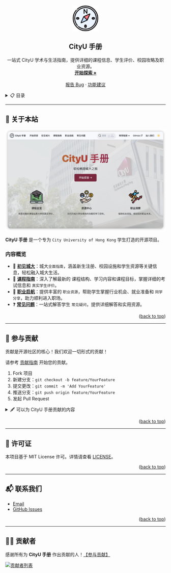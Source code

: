 <a id="readme-top"></a>
<!-- PROJECT SHIELDS -->
[//]: # ([![Contributors][contributors-shield]][contributors-url])

[//]: # ([![Forks][forks-shield]][forks-url])

[//]: # ([![Stargazers][stars-shield]][stars-url])

[//]: # ([![Issues][issues-shield]][issues-url])

[//]: # ([![MIT License][license-shield]][license-url])

<!-- PROJECT LOGO -->
<div align="center">
  <a href="https://penjc.github.io/CityU/">
    <img src="images/logo.png" alt="Logo" width="80" height="80">
  </a>

<h2 align="center">CityU 手册</h3>

  <p align="center">
    一站式 CityU 学术与生活指南，提供详细的课程信息、学生评价、校园攻略及职业资源。
    <br />
    <a href="https://penjc.github.io/CityU/start"><strong>开始探索 »</strong></a>
    <br />
    <br />
    <a href="https://github.com/penjc/cityU-navigator/issues/new?labels=bug&template=bug-report---.md">报告 Bug</a>
    &middot;
    <a href="https://github.com/penjc/cityU-navigator/issues/new?labels=enhancement&template=feature-request---.md">功能建议</a>
  </p>
</div>

<!-- TABLE OF CONTENTS -->
<details>
  <summary>📋 目录</summary>
  <ol>
    <li>
      <a href="#-关于本站">🧐 关于本站</a>
      <ul>
        <li><a href="#内容概览">内容概览</a></li>
      </ul>
    </li>
    <li><a href="#-参与贡献">🤝 参与贡献</a></li>
    <li><a href="#-许可证">📜 许可证</a></li>
    <li><a href="#-联系我们">📬 联系我们</a></li>
    <li><a href="#-贡献者">👨‍💻 贡献者</a></li>
  </ol>
</details>


---

## 🧐 关于本站

[![CityU Navigator Screen Shot][product-screenshot]](https://penjc.github.io/CityU/)

**CityU 手册** 是一个专为 `City University of Hong Kong` 学生打造的开源项目。

### 内容概览
- 🏫 **[初见城大](https://penjc.github.io/CityU/docs/welcome/intro)**：城大`全面指南`，涵盖新生注册、校园设施和学生资源等关键信息，轻松融入城大生活。
- 📘 **[课程指南](https://penjc.github.io/CityU/docs/courses/intro)**：深入了解最新的 课程结构、学习内容和课程目标，掌握详细的考试信息和 `真实学生评价`。
- 💼 **[职业启航](https://penjc.github.io/CityU/docs/career/intro)**：提供丰富的 `职业资源`，帮助学生掌握行业机会、就业准备和 `同学分享`，助力顺利进入职场。
- ❓ **[常见问题](https://penjc.github.io/CityU/docs/faq/intro)**：一站式解答学生 `常见疑问`，提供详细解答和实用资源。


<p align="right">(<a href="#readme-top">back to top</a>)</p>

---

## 🤝 参与贡献

贡献是开源社区的核心！我们欢迎一切形式的贡献！

请参考 [贡献指南](https://penjc.github.io/CityU/contributing) 开始您的贡献。

1. Fork 项目
2. 新建分支：`git checkout -b feature/YourFeature`
3. 提交更改：`git commit -m 'Add YourFeature'`
4. 推送分支：`git push origin feature/YourFeature`
5. 发起 Pull Request

<details>
  <summary>🖋 可以为 CityU 手册贡献的内容</summary>

#### 📚 **内容改进**
- 提交学生评价、生活贴士或职业经验分享。
- 增加或修正课程信息、校园指南和职业资源等内容。
- 将内容翻译为其他语言，支持更多国际学生。

#### 🎨 **设计支持**
- 改进页面布局与用户界面，使内容更直观。
- 添加高质量图片、图标或其他视觉元素。

#### 🖥 **功能优化**
- 开发或优化功能，如搜索工具、导航栏或数据展示。
- 修复 Bug，提升网站性能和用户体验。

#### 💬 **建议与反馈**
- 提出新模块或功能的建议。
- 分享使用体验，帮助改进站点内容与功能。

</details>

<p align="right">(<a href="#readme-top">back to top</a>)</p>

---

## 📜 许可证

本项目基于 MIT License 许可。详情请查看 [LICENSE](https://github.com/penjc/cityU-navigator/blob/main/LICENSE)。

<p align="right">(<a href="#readme-top">back to top</a>)</p>

---

## 📬 联系我们

- [Email](mailto:jcpeng3-c@my.cityu.edu.hk)
- [GitHub Issues](https://github.com/penjc/cityU-navigator/issues)

<p align="right">(<a href="#readme-top">back to top</a>)</p>

---

## 👨‍💻 贡献者

感谢所有为 **CityU 手册** 作出贡献的人！[【参与贡献】](https://penjc.github.io/CityU/contributing)

<a href="https://github.com/penjc/cityU-navigator/graphs/contributors">
  <img src="https://contrib.rocks/image?repo=penjc/cityU-navigator" alt="贡献者列表" />
</a>

<!-- MARKDOWN LINKS -->
[contributors-shield]: https://img.shields.io/github/contributors/penjc/cityU-navigator.svg?style=for-the-badge
[contributors-url]: https://github.com/penjc/cityU-navigator/graphs/contributors
[forks-shield]: https://img.shields.io/github/forks/penjc/cityU-navigator.svg?style=for-the-badge
[forks-url]: https://github.com/penjc/cityU-navigator/network/members
[stars-shield]: https://img.shields.io/github/stars/penjc/cityU-navigator.svg?style=for-the-badge
[stars-url]: https://github.com/penjc/cityU-navigator/stargazers
[issues-shield]: https://img.shields.io/github/issues/penjc/cityU-navigator.svg?style=for-the-badge
[issues-url]: https://github.com/penjc/cityU-navigator/issues
[license-shield]: https://img.shields.io/github/license/penjc/cityU-navigator.svg?style=for-the-badge
[license-url]: https://github.com/penjc/cityU-navigator/blob/main/LICENSE
[product-screenshot]: images/screenshot.png